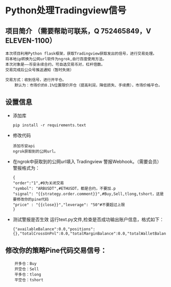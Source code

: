 #  Python处理Tradingview信号 
##  项目简介 （需要帮助可联系，Q 752465849，V ELEVEN-1100）
    本次项目利用Python flask框架，获取Tradingview获取发出的信号，进行交易处理。
    将本地ip转换为公网url软件为ngrok,自行百度使用方法。
    本次对象是——币安永续合约，可自选交易币对，杠杆倍数。
    交易完成后公众号推送通知（暂时失效）

    交易方式：收到信号，进行开平仓。
        默认为：市场价的0.1%位置限价开仓（提高利润，降低损失、手续费），市场价格平仓。


##  设置信息
-   添加库
  
        pip install -r requirements.text
-   修改代码
  
        添加币安api
        ngrok获取到的公网url。

-   在ngrok中获取到的公网url填入 Tradingview 警报Webhook。（需要会员）
    警报格式为：

        {
        "order":"1",#0为关闭交易
        "symbol": "ARBUSDT",#ETHUSDT，都是合约，不要加.p
        "signal": "{{strategy.order.comment}}",#Buy,Sell,tlong,tshort，这是要修改你的pine代码
        "price" : "{{close}}","leverage": "50"#不要超过上限
        }

-   测试警报是否生效
    运行text.py文件,检查是否成功输出账户信息，格式如下：

        {"availableBalance":0.0,"positions":{},"totalCrossUnPnl":0.0,"totalMarginBalance":0.0,"totalWalletBalance":0.0}
 ##   修改你的策略Pine代码交易信号：
        开多仓：Buy
        开空仓：Sell
        平多仓：tlong
        平空仓：tshort
